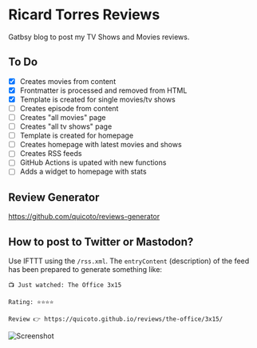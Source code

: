 # Ricard Torres Reviews

Gatbsy blog to post my TV Shows and Movies reviews.

## To Do

- [x] Creates movies from content
- [x] Frontmatter is processed and removed from HTML
- [x] Template is created for single movies/tv shows
- [ ] Creates episode from content
- [ ] Creates "all movies" page
- [ ] Creates "all tv shows" page
- [ ] Template is created for homepage
- [ ] Creates homepage with latest movies and shows
- [ ] Creates RSS feeds
- [ ] GitHub Actions is upated with new functions
- [ ] Adds a widget to homepage with stats

## Review Generator

https://github.com/quicoto/reviews-generator

## How to post to Twitter or Mastodon?

Use IFTTT using the `/rss.xml`. The `entryContent` (description) of the feed has been prepared to generate something like:

```
📺 Just watched: The Office 3x15

Rating: ⭐️⭐️⭐️⭐️

Review 👉 https://quicoto.github.io/reviews/the-office/3x15/
```

![Screenshot](https://cldup.com/4UphT9TMmE.png)
